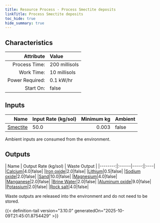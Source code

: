 ```yaml
---
title: Resource Process - Process Smectite deposits
linkTitle: Process Smectite deposits
toc_hide: true
hide_summary: true
---
```

<!-- This is generated by the MarsSim HelpGenertor, do not edit. -->

## Characteristics

| Attribute      | Value |
|--------:|:------|
|Process Time:|200 millisols|
|Work Time:|10 millisols|
|Power Required:|0.1 kW/hr|
|Start On:|false|

## Inputs
| Name      | Input Rate (kg/sol) | Minimum kg | Ambient |
|--------:|:------|-----:|:----|
|[Smectite](/docs/definitions/resource/smectite)|50.0|0.003|false|

Ambient inputs are consumed from the environment.

## Outputs
| Name      | Output Rate (kg/sol) | Waste Output |
|--------:|:------|-----:|:----|
|[Calcium](/docs/definitions/resource/calcium)|4.0|false|
|[Iron oxide](/docs/definitions/resource/iron-oxide)|2.0|false|
|[Lithium](/docs/definitions/resource/lithium)|0.5|false|
|[Sodium oxide](/docs/definitions/resource/sodium-oxide)|2.0|false|
|[Sand](/docs/definitions/resource/sand)|10.0|false|
|[Magnesium](/docs/definitions/resource/magnesium)|4.0|false|
|[Manganese](/docs/definitions/resource/manganese)|2.0|false|
|[Brine Water](/docs/definitions/resource/brine-water)|2.0|false|
|[Aluminum oxide](/docs/definitions/resource/aluminum-oxide)|9.0|false|
|[Potassium](/docs/definitions/resource/potassium)|2.0|false|
|[Rock salt](/docs/definitions/resource/rock-salt)|4.0|false|

Waste outputs are released into the environment and do not need to be stored.


{{< definition-tail version="3.10.0" generatedOn="2025-10-09T21:45:01.8754429" >}}



